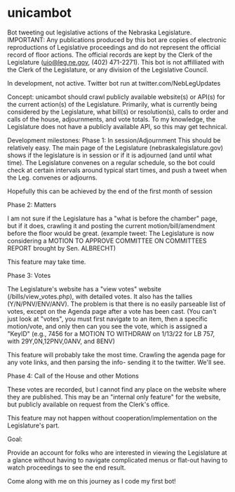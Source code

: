 # unicambot
Bot tweeting out legislative actions of the Nebraska Legislature.
IMPORTANT: Any publications produced by this bot are copies of electronic reproductions of Legislative proceedings and do not represent the official record of floor actions. The official records are kept by the Clerk of the Legislature (uio@leg.ne.gov, (402) 471-2271).
This bot is not affilliated with the Clerk of the Legislature, or any division of the Legislative Council.

In development, not active. Twitter bot run at twitter.com/NebLegUpdates

Concept:
unicambot should crawl publicly available website(s) or API(s) for the current action(s) of the Legislature. Primarily, what is currently being considered by the Legislature, what bill(s) or resolution(s), calls to order and calls of the house, adjournments, and vote totals.
To my knowledge, the Legislature does not have a publicly available API, so this may get technical.

Development milestones:
Phase 1: In session/Adjournment
This should be relatively easy. The main page of the Legislature (nebraskalegislature.gov) shows if the legislature is in session or if it is adjourned (and until what time). The Legislature convenes on a regular schedule, so the bot could check at certain intervals around typical start times, and push a tweet when the Leg. convenes or adjourns.

Hopefully this can be achieved by the end of the first month of session

Phase 2: Matters

I am not sure if the Legislature has a "what is before the chamber" page, but if it does, crawling it and posting the current motion/bill/amendment before the floor would be great. (example tweet: The Legislature is now considering a MOTION TO APPROVE COMMITTEE ON COMMITTEES REPORT brought by Sen. ALBRECHT)

This feature may take time.

Phase 3: Votes

The Legislature's website has a "view votes" website (/bills/view_votes.php), with detailed votes. It also has the tallies (Y/N/PNV/ENV/ANV). The problem is that there is no easily parseable list of votes, except on the Agenda page after a vote has been cast. (You can't just look at "votes", you must first navigate to an item, then a specific motion/vote, and only then can you see the vote, which is assigned a "KeyID" (e.g., 7456 for a MOTION TO WITHDRAW on 1/13/22 for LB 757, with 29Y,0N,12PNV,0ANV, and 8ENV)

This feature will probably take the most time. Crawling the agenda page for any vote links, and then parsing the info- sending it to the twitter. We'll see.

Phase 4: Call of the House and other Motions

These votes are recorded, but I cannot find any place on the website where they are published. This may be an "internal only feature" for the website, but publicly available on request from the Clerk's office.

This feature may not happen without cooperation/implementation on the Legislature's part.

Goal:

Provide an account for folks who are interested in viewing the Legislature at a glance without having to navigate complicated menus or flat-out having to watch proceedings to see the end result.

Come along with me on this journey as I code my first bot!
